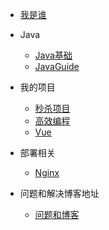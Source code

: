 * [我是谁](./docs/自我介绍.md)
* Java
  * [Java基础](./docs/java/java基础.md)
  * [JavaGuide](./docs/java/javaGuide学习.md)
* 我的项目
  * [秒杀项目](./docs/秒杀项目.md)
  * [高效编程](./docs/高效编程.md)
  * [Vue](./docs/Vue.md)
* 部署相关
  * [Nginx](./docs/Nginx双活.md)

* 问题和解决博客地址
  * [问题和博客](./docs/我的问题和解决博客.md)